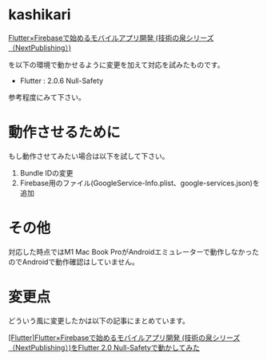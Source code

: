 # kashikari

[Flutter×Firebaseで始めるモバイルアプリ開発 (技術の泉シリーズ（NextPublishing）)](https://amzn.to/3tzxgzU)

を以下の環境で動かせるように変更を加えて対応を試みたものです。
* Flutter : 2.0.6 Null-Safety

参考程度にみて下さい。

# 動作させるために
もし動作させてみたい場合は以下を試して下さい。
1. Bundle IDの変更
2. Firebase用のファイル(GoogleService-Info.plist、google-services.json)を追加

# その他
対応した時点ではM1 Mac Book ProがAndroidエミュレーターで動作しなかったのでAndroidで動作確認はしていません。

# 変更点
どういう風に変更したかは以下の記事にまとめています。

[[Flutter]Flutter×Firebaseで始めるモバイルアプリ開発 (技術の泉シリーズ（NextPublishing）)をFlutter 2.0 Null-Safetyで動かしてみた](https://nobushiueshi.com/flutterflutterxfirebase%e3%81%a7%e5%a7%8b%e3%82%81%e3%82%8b%e3%83%a2%e3%83%90%e3%82%a4%e3%83%ab%e3%82%a2%e3%83%97%e3%83%aa%e9%96%8b%e7%99%ba-%e6%8a%80%e8%a1%93%e3%81%ae%e6%b3%89%e3%82%b7/)
